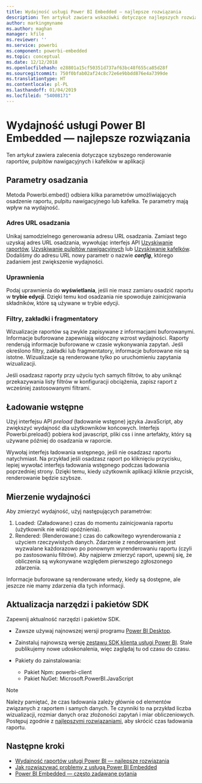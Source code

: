 ```yaml
---
title: Wydajność usługi Power BI Embedded — najlepsze rozwiązania
description: Ten artykuł zawiera wskazówki dotyczące najlepszych rozwiązań z zakresu analizy osadzonej
author: markingmyname
ms.author: maghan
manager: kfile
ms.reviewer: ''
ms.service: powerbi
ms.component: powerbi-embedded
ms.topic: conceptual
ms.date: 12/12/2018
ms.openlocfilehash: e28801a15cf50351d737af63bc48f655ca85d28f
ms.sourcegitcommit: 750f0bfab02af24c8c72e6e9bbdd876e4a7399de
ms.translationtype: HT
ms.contentlocale: pl-PL
ms.lasthandoff: 01/04/2019
ms.locfileid: "54008171"
---
```

# <a name="power-bi-embedded-performance-best-practices"></a>Wydajność usługi Power BI Embedded — najlepsze rozwiązania

Ten artykuł zawiera zalecenia dotyczące szybszego renderowanie raportów, pulpitów nawigacyjnych i kafelków w aplikacji

## <a name="embed-parameters"></a>Parametry osadzania

Metoda Powerbi.embed() odbiera kilka parametrów umożliwiających osadzenie raportu, pulpitu nawigacyjnego lub kafelka. Te parametry mają wpływ na wydajność.

### <a name="embed-url"></a>Adres URL osadzania

Unikaj samodzielnego generowania adresu URL osadzania. Zamiast tego uzyskaj adres URL osadzania, wywołując interfejs API [Uzyskiwanie raportów](https://na01.safelinks.protection.outlook.com/?url=https%3A%2F%2Fdocs.microsoft.com%2Fen-us%2Frest%2Fapi%2Fpower-bi%2Freports%2Fgetreportsingroup&data=02%7C01%7CMark.Ghanayem%40microsoft.com%7C07ca68ceb37a48e3f3de08d64968707a%7C72f988bf86f141af91ab2d7cd011db47%7C1%7C0%7C636777110256168308&sdata=22lkqRM2w1MQfrM8dooedaPqqIU8PufTq9TT4VDzRo0%3D&reserved=0), [Uzyskiwanie pulpitów nawigacyjnych](https://na01.safelinks.protection.outlook.com/?url=https%3A%2F%2Fdocs.microsoft.com%2Fen-us%2Frest%2Fapi%2Fpower-bi%2Fdashboards%2Fgetdashboardsingroup&data=02%7C01%7CMark.Ghanayem%40microsoft.com%7C07ca68ceb37a48e3f3de08d64968707a%7C72f988bf86f141af91ab2d7cd011db47%7C1%7C0%7C636777110256168308&sdata=nfWRgbSoXVF42Rg%2Ba9491u19uksXp%2FAyz%2Fa%2Ba7%2FCtdA%3D&reserved=0) lub [Uzyskiwanie kafelków](https://na01.safelinks.protection.outlook.com/?url=https%3A%2F%2Fdocs.microsoft.com%2Fen-us%2Frest%2Fapi%2Fpower-bi%2Fdashboards%2Fgettilesingroup&data=02%7C01%7CMark.Ghanayem%40microsoft.com%7C07ca68ceb37a48e3f3de08d64968707a%7C72f988bf86f141af91ab2d7cd011db47%7C1%7C0%7C636777110256178318&sdata=LgZ27TynNpqQJDrb3aHWGQXIS%2FzichAO9De5M2uhF1Q%3D&reserved=0). Dodaliśmy do adresu URL nowy parametr o nazwie **_config_**, którego zadaniem jest zwiększenie wydajności.

### <a name="permissions"></a>Uprawnienia

Podaj uprawnienia do **wyświetlania**, jeśli nie masz zamiaru osadzić raportu w **trybie edycji**. Dzięki temu kod osadzania nie spowoduje zainicjowania składników, które są używane w trybie edycji.

### <a name="filters-bookmarks-and-slicers"></a>Filtry, zakładki i fragmentatory

Wizualizacje raportów są zwykle zapisywane z informacjami buforowanymi. Informacje buforowane zapewniają widoczny wzrost wydajności. Raporty renderują informacje buforowane w czasie wykonywania zapytań. Jeśli określono filtry, zakładki lub fragmentatory, informacje buforowane nie są istotne. Wizualizacje są renderowane tylko po uruchomieniu zapytania wizualizacji.

Jeśli osadzasz raporty przy użyciu tych samych filtrów, to aby uniknąć przekazywania listy filtrów w konfiguracji obciążenia, zapisz raport z wcześniej zastosowanymi filtrami.

## <a name="preload"></a>Ładowanie wstępne

Użyj interfejsu API *preload* (ładowanie wstępne) języka JavaScript, aby zwiększyć wydajność dla użytkowników końcowych.
Interfejs Powerbi.preload() pobiera kod javascript, pliki css i inne artefakty, który są używane później do osadzania w raporcie.

Wywołaj interfejs ładowania wstępnego, jeśli nie osadzasz raportu natychmiast. Na przykład jeśli osadzasz raport po kliknięciu przycisku, lepiej wywołać interfejs ładowania wstępnego podczas ładowania poprzedniej strony. Dzięki temu, kiedy użytkownik aplikacji kliknie przycisk, renderowanie będzie szybsze.

## <a name="measure-performance"></a>Mierzenie wydajności

Aby zmierzyć wydajność, użyj następujących parametrów:

1. Loaded: (Załadowane:) czas do momentu zainicjowania raportu (użytkownik nie widzi opóźnienia).
2. Rendered: (Renderowane:) czas do całkowitego wyrenderowania z użyciem rzeczywistych danych. Zdarzenie z renderowaniem jest wyzwalane każdorazowo po ponownym wyrenderowaniu raportu (czyli po zastosowaniu filtrów). Aby najpierw zmierzyć raport, upewnij się, że obliczenia są wykonywane względem pierwszego zgłoszonego zdarzenia.

Informacje buforowane są renderowane wtedy, kiedy są dostępne, ale jeszcze nie mamy zdarzenia dla tych informacji.

## <a name="update-tools-and-sdk-packages"></a>Aktualizacja narzędzi i pakietów SDK

Zapewnij aktualność narzędzi i pakietów SDK.

* Zawsze używaj najnowszej wersji programu [Power BI Desktop](https://powerbi.microsoft.com/en-us/desktop/).

* Zainstaluj najnowszą wersję [zestawu SDK klienta usługi Power BI](https://github.com/Microsoft/PowerBI-JavaScript). Stale publikujemy nowe udoskonalenia, więc zaglądaj tu od czasu do czasu.

* Pakiety do zainstalowania:
    * Pakiet Npm: powerbi-client
    * Pakiet NuGet: Microsoft.PowerBI.JavaScript

> [!Note]
> Należy pamiętać, że czas ładowania zależy głównie od elementów związanych z raportem i samych danych. Te czynniki to na przykład liczba wizualizacji, rozmiar danych oraz złożoności zapytań i miar obliczeniowych. Postępuj zgodnie z [najlepszymi rozwiązaniami](../power-bi-reports-performance.md), aby skrócić czas ładowania raportu.

## <a name="next-steps"></a>Następne kroki

* [Wydajność raportów usługi Power BI — najlepsze rozwiązania](../power-bi-reports-performance.md)
* [Jak rozwiązywać problemy z usługą Power BI Embedded](embedded-troubleshoot.md)
* [Power BI Embedded — często zadawane pytania](embedded-faq.md)
